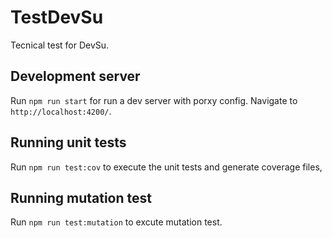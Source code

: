 # TestDevSu

Tecnical test for DevSu.

## Development server

Run `npm run start` for run a dev server with porxy config. Navigate to `http://localhost:4200/`.

## Running unit tests

Run `npm run test:cov` to execute the unit tests and generate coverage files,

## Running mutation test

Run `npm run test:mutation` to excute mutation test.
